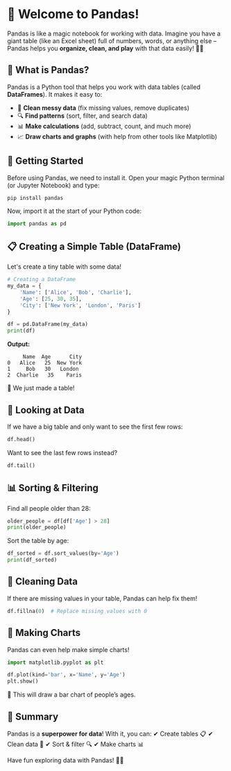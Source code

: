 # 📖 Welcome to Pandas!

Pandas is like a magic notebook for working with data. Imagine you have a giant table (like an Excel sheet) full of numbers, words, or anything else – Pandas helps you **organize, clean, and play** with that data easily! 🎩✨

## 🧐 What is Pandas?
Pandas is a Python tool that helps you work with data tables (called **DataFrames**). It makes it easy to:
- 🧹 **Clean messy data** (fix missing values, remove duplicates)
- 🔍 **Find patterns** (sort, filter, and search data)
- 📊 **Make calculations** (add, subtract, count, and much more)
- 📈 **Draw charts and graphs** (with help from other tools like Matplotlib)

## 🚀 Getting Started
Before using Pandas, we need to install it. Open your magic Python terminal (or Jupyter Notebook) and type:
```python
pip install pandas
```
Now, import it at the start of your Python code:
```python
import pandas as pd
```

## 📋 Creating a Simple Table (DataFrame)
Let's create a tiny table with some data!
```python
# Creating a DataFrame
my_data = {
    'Name': ['Alice', 'Bob', 'Charlie'],
    'Age': [25, 30, 35],
    'City': ['New York', 'London', 'Paris']
}

df = pd.DataFrame(my_data)
print(df)
```
**Output:**
```
     Name  Age      City
0   Alice   25  New York
1     Bob   30   London
2  Charlie   35    Paris
```
🎉 We just made a table!

## 🔎 Looking at Data
If we have a big table and only want to see the first few rows:
```python
df.head()
```
Want to see the last few rows instead?
```python
df.tail()
```

## 📊 Sorting & Filtering
Find all people older than 28:
```python
older_people = df[df['Age'] > 28]
print(older_people)
```
Sort the table by age:
```python
df_sorted = df.sort_values(by='Age')
print(df_sorted)
```

## 🧹 Cleaning Data
If there are missing values in your table, Pandas can help fix them!
```python
df.fillna(0)  # Replace missing values with 0
```

## 🎨 Making Charts
Pandas can even help make simple charts!
```python
import matplotlib.pyplot as plt

df.plot(kind='bar', x='Name', y='Age')
plt.show()
```
🎨 This will draw a bar chart of people’s ages.

## 🎯 Summary
Pandas is a **superpower for data**! With it, you can:
✔ Create tables 📋
✔ Clean data 🧹
✔ Sort & filter 🔍
✔ Make charts 📊

Have fun exploring data with Pandas! 🐼✨